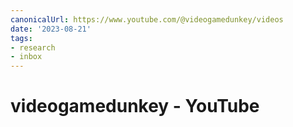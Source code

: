 ```yaml
---
canonicalUrl: https://www.youtube.com/@videogamedunkey/videos
date: '2023-08-21'
tags:
- research
- inbox
---
```


# videogamedunkey - YouTube